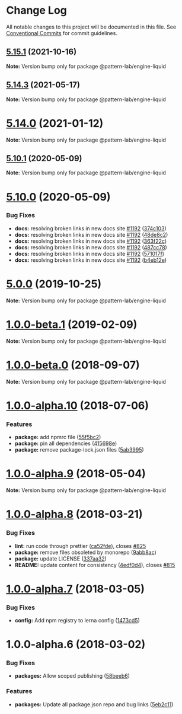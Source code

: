 # Change Log

All notable changes to this project will be documented in this file.
See [Conventional Commits](https://conventionalcommits.org) for commit guidelines.

## [5.15.1](https://github.com/pattern-lab/patternlab-node/tree/master/packages/engine-liquid/compare/v5.15.0...v5.15.1) (2021-10-16)

**Note:** Version bump only for package @pattern-lab/engine-liquid






## [5.14.3](https://github.com/pattern-lab/patternlab-node/tree/master/packages/engine-liquid/compare/v5.14.2...v5.14.3) (2021-05-17)

**Note:** Version bump only for package @pattern-lab/engine-liquid






# [5.14.0](https://github.com/pattern-lab/patternlab-node/tree/master/packages/engine-liquid/compare/v5.13.3...v5.14.0) (2021-01-12)

**Note:** Version bump only for package @pattern-lab/engine-liquid






## [5.10.1](https://github.com/pattern-lab/patternlab-node/tree/master/packages/engine-liquid/compare/v5.10.0...v5.10.1) (2020-05-09)

**Note:** Version bump only for package @pattern-lab/engine-liquid





# [5.10.0](https://github.com/pattern-lab/patternlab-node/tree/master/packages/engine-liquid/compare/v5.9.3...v5.10.0) (2020-05-09)


### Bug Fixes

* **docs:** resolving broken links in new docs site [#1192](https://github.com/pattern-lab/patternlab-node/tree/master/packages/engine-liquid/issues/1192) ([374c103](https://github.com/pattern-lab/patternlab-node/tree/master/packages/engine-liquid/commit/374c103a59504ba239b16680f86a89b4d95e304f))
* **docs:** resolving broken links in new docs site [#1192](https://github.com/pattern-lab/patternlab-node/tree/master/packages/engine-liquid/issues/1192) ([48de8c2](https://github.com/pattern-lab/patternlab-node/tree/master/packages/engine-liquid/commit/48de8c2e134a61c0b4440375254bc9590a3e2563))
* **docs:** resolving broken links in new docs site [#1192](https://github.com/pattern-lab/patternlab-node/tree/master/packages/engine-liquid/issues/1192) ([363f22c](https://github.com/pattern-lab/patternlab-node/tree/master/packages/engine-liquid/commit/363f22c643239ef4ca48d6f5942111604fda5ead))
* **docs:** resolving broken links in new docs site [#1192](https://github.com/pattern-lab/patternlab-node/tree/master/packages/engine-liquid/issues/1192) ([487cc78](https://github.com/pattern-lab/patternlab-node/tree/master/packages/engine-liquid/commit/487cc783388043ec16ab1e54a3bfd8490038d058))
* **docs:** resolving broken links in new docs site [#1192](https://github.com/pattern-lab/patternlab-node/tree/master/packages/engine-liquid/issues/1192) ([571017f](https://github.com/pattern-lab/patternlab-node/tree/master/packages/engine-liquid/commit/571017ffafa2cf6e8fa01b7ea7effc88922b05d1))
* **docs:** resolving broken links in new docs site [#1192](https://github.com/pattern-lab/patternlab-node/tree/master/packages/engine-liquid/issues/1192) ([b4eb12e](https://github.com/pattern-lab/patternlab-node/tree/master/packages/engine-liquid/commit/b4eb12e68ceb402964a7e303610e5b0c008876ba))





# [5.0.0](https://github.com/pattern-lab/patternlab-node/tree/master/packages/engine-liquid/compare/v3.0.0-beta.3...v5.0.0) (2019-10-25)

**Note:** Version bump only for package @pattern-lab/engine-liquid






# [1.0.0-beta.1](https://github.com/pattern-lab/patternlab-node/tree/master/packages/engine-liquid/compare/@pattern-lab/engine-liquid@1.0.0-beta.0...@pattern-lab/engine-liquid@1.0.0-beta.1) (2019-02-09)

**Note:** Version bump only for package @pattern-lab/engine-liquid





<a name="1.0.0-beta.0"></a>
# [1.0.0-beta.0](https://github.com/pattern-lab/patternlab-node/tree/master/packages/engine-liquid/compare/@pattern-lab/engine-liquid@1.0.0-alpha.10...@pattern-lab/engine-liquid@1.0.0-beta.0) (2018-09-07)

**Note:** Version bump only for package @pattern-lab/engine-liquid





<a name="1.0.0-alpha.10"></a>

# [1.0.0-alpha.10](https://github.com/pattern-lab/patternlab-node/tree/master/packages/engine-liquid/compare/@pattern-lab/engine-liquid@1.0.0-alpha.9...@pattern-lab/engine-liquid@1.0.0-alpha.10) (2018-07-06)

### Features

* **package:** add npmrc file ([55f5bc2](https://github.com/pattern-lab/patternlab-node/tree/master/packages/engine-liquid/commit/55f5bc2))
* **package:** pin all dependencies ([415698e](https://github.com/pattern-lab/patternlab-node/tree/master/packages/engine-liquid/commit/415698e))
* **package:** remove package-lock.json files ([5ab3995](https://github.com/pattern-lab/patternlab-node/tree/master/packages/engine-liquid/commit/5ab3995))

<a name="1.0.0-alpha.9"></a>

# [1.0.0-alpha.9](https://github.com/pattern-lab/patternlab-node/tree/master/packages/engine-liquid/compare/@pattern-lab/engine-liquid@1.0.0-alpha.8...@pattern-lab/engine-liquid@1.0.0-alpha.9) (2018-05-04)

**Note:** Version bump only for package @pattern-lab/engine-liquid

<a name="1.0.0-alpha.8"></a>

# [1.0.0-alpha.8](https://github.com/pattern-lab/patternlab-node/tree/master/packages/engine-liquid/compare/@pattern-lab/engine-liquid@1.0.0-alpha.7...@pattern-lab/engine-liquid@1.0.0-alpha.8) (2018-03-21)

### Bug Fixes

* **lint:** run code through prettier ([ca52fde](https://github.com/pattern-lab/patternlab-node/tree/master/packages/engine-liquid/commit/ca52fde)), closes [#825](https://github.com/pattern-lab/patternlab-node/tree/master/packages/engine-liquid/issues/825)
* **package:** remove files obsoleted by monorepo ([9abb8ac](https://github.com/pattern-lab/patternlab-node/tree/master/packages/engine-liquid/commit/9abb8ac))
* **package:** update LICENSE ([337aa32](https://github.com/pattern-lab/patternlab-node/tree/master/packages/engine-liquid/commit/337aa32))
* **README:** update content for consistency ([4edf0d4](https://github.com/pattern-lab/patternlab-node/tree/master/packages/engine-liquid/commit/4edf0d4)), closes [#815](https://github.com/pattern-lab/patternlab-node/tree/master/packages/engine-liquid/issues/815)

<a name="1.0.0-alpha.7"></a>

# [1.0.0-alpha.7](https://github.com/pattern-lab/patternlab-node/tree/master/packages/engine-liquid/compare/@pattern-lab/engine-liquid@1.0.0-alpha.6...@pattern-lab/engine-liquid@1.0.0-alpha.7) (2018-03-05)

### Bug Fixes

* **config:** Add npm registry to lerna config ([1473cd5](https://github.com/pattern-lab/patternlab-node/tree/master/packages/engine-liquid/commit/1473cd5))

<a name="1.0.0-alpha.6"></a>

# 1.0.0-alpha.6 (2018-03-02)

### Bug Fixes

* **packages:** Allow scoped publishing ([58beeb6](https://github.com/pattern-lab/patternlab-node/tree/master/packages/engine-liquid/commit/58beeb6))

### Features

* **packages:** Update all package.json repo and bug links ([5eb2c11](https://github.com/pattern-lab/patternlab-node/tree/master/packages/engine-liquid/commit/5eb2c11))
